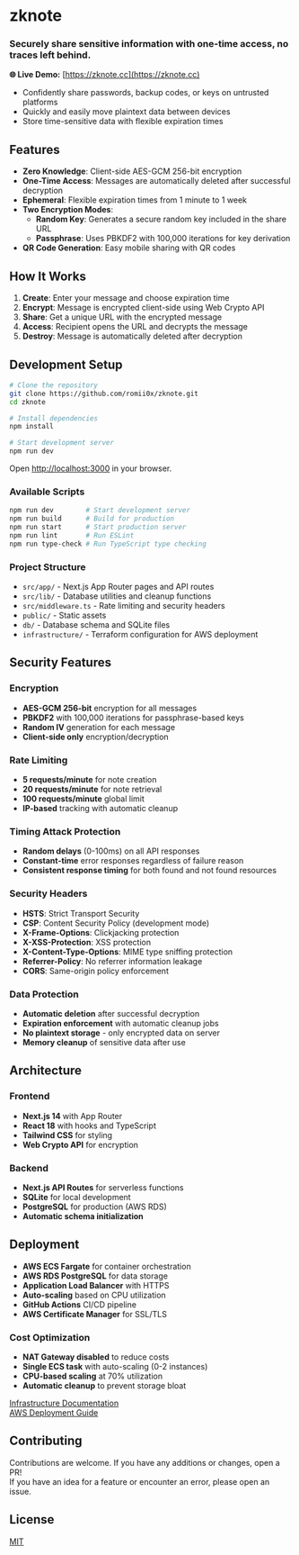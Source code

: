 # zknote

### Securely share sensitive information with one-time access, no traces left behind.

**🌐 Live Demo:** [https://zknote.cc](https://zknote.cc)

- Confidently share passwords, backup codes, or keys on untrusted platforms
- Quickly and easily move plaintext data between devices
- Store time-sensitive data with flexible expiration times

## Features

- **Zero Knowledge**: Client-side AES-GCM 256-bit encryption
- **One-Time Access**: Messages are automatically deleted after successful decryption
- **Ephemeral**: Flexible expiration times from 1 minute to 1 week
- **Two Encryption Modes**:
  - **Random Key**: Generates a secure random key included in the share URL
  - **Passphrase**: Uses PBKDF2 with 100,000 iterations for key derivation
- **QR Code Generation**: Easy mobile sharing with QR codes

## How It Works

1. **Create**: Enter your message and choose expiration time
2. **Encrypt**: Message is encrypted client-side using Web Crypto API
3. **Share**: Get a unique URL with the encrypted message
4. **Access**: Recipient opens the URL and decrypts the message
5. **Destroy**: Message is automatically deleted after decryption

## Development Setup

```bash
# Clone the repository
git clone https://github.com/romii0x/zknote.git
cd zknote

# Install dependencies
npm install

# Start development server
npm run dev
```

Open [http://localhost:3000](http://localhost:3000) in your browser.


### Available Scripts

```bash
npm run dev        # Start development server
npm run build      # Build for production
npm run start      # Start production server
npm run lint       # Run ESLint
npm run type-check # Run TypeScript type checking
```

### Project Structure

- `src/app/` - Next.js App Router pages and API routes
- `src/lib/` - Database utilities and cleanup functions
- `src/middleware.ts` - Rate limiting and security headers
- `public/` - Static assets
- `db/` - Database schema and SQLite files
- `infrastructure/` - Terraform configuration for AWS deployment

## Security Features

### Encryption
- **AES-GCM 256-bit** encryption for all messages
- **PBKDF2** with 100,000 iterations for passphrase-based keys
- **Random IV** generation for each message
- **Client-side only** encryption/decryption

### Rate Limiting
- **5 requests/minute** for note creation
- **20 requests/minute** for note retrieval
- **100 requests/minute** global limit
- **IP-based** tracking with automatic cleanup

### Timing Attack Protection
- **Random delays** (0-100ms) on all API responses
- **Constant-time** error responses regardless of failure reason
- **Consistent response timing** for both found and not found resources

### Security Headers
- **HSTS**: Strict Transport Security
- **CSP**: Content Security Policy (development mode)
- **X-Frame-Options**: Clickjacking protection
- **X-XSS-Protection**: XSS protection
- **X-Content-Type-Options**: MIME type sniffing protection
- **Referrer-Policy**: No referrer information leakage
- **CORS**: Same-origin policy enforcement

### Data Protection
- **Automatic deletion** after successful decryption
- **Expiration enforcement** with automatic cleanup jobs
- **No plaintext storage** - only encrypted data on server
- **Memory cleanup** of sensitive data after use

## Architecture

### Frontend
- **Next.js 14** with App Router
- **React 18** with hooks and TypeScript
- **Tailwind CSS** for styling
- **Web Crypto API** for encryption

### Backend
- **Next.js API Routes** for serverless functions
- **SQLite** for local development
- **PostgreSQL** for production (AWS RDS)
- **Automatic schema initialization**

## Deployment

- **AWS ECS Fargate** for container orchestration
- **AWS RDS PostgreSQL** for data storage
- **Application Load Balancer** with HTTPS
- **Auto-scaling** based on CPU utilization
- **GitHub Actions** CI/CD pipeline
- **AWS Certificate Manager** for SSL/TLS

### Cost Optimization

- **NAT Gateway disabled** to reduce costs
- **Single ECS task** with auto-scaling (0-2 instances)
- **CPU-based scaling** at 70% utilization
- **Automatic cleanup** to prevent storage bloat

[Infrastructure Documentation](infrastructure/terraform/README.md)  
[AWS Deployment Guide](DEPLOYMENT.md)

## Contributing

Contributions are welcome. If you have any additions or changes, open a PR!  
If you have an idea for a feature or encounter an error, please open an issue.

## License

[MIT](LICENSE)

